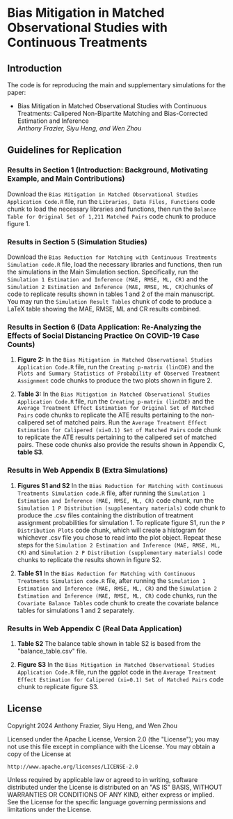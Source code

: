 # Bias Mitigation in Matched Observational Studies with Continuous Treatments

## Introduction

The code is for reproducing the main and supplementary simulations for the paper:

* Bias Mitigation in Matched Observational Studies with Continuous Treatments: Calipered Non-Bipartite Matching and Bias-Corrected Estimation and Inference
<br /><i>Anthony Frazier, Siyu Heng, and Wen Zhou</i><br>

## Guidelines for Replication

### Results in Section 1 (Introduction: Background, Motivating Example, and Main Contributions)

Download the `Bias Mitigation in Matched Observational Studies Application Code.R` file, run the `Libraries, Data Files, Functions` code chunk to load the necessary libraries and functions, then run the `Balance Table for Original Set of 1,211 Matched Pairs` code chunk to produce figure 1. 

### Results in Section 5 (Simulation Studies)
  
Download the `Bias Reduction for Matching with Continuous Treatments Simulation code.R` file, load the necessary libraries and functions, then run the simulations in the Main Simulation section. Specifically, run the `Simulation 1 Estimation and Inference (MAE, RMSE, ML, CR)` and the `Simulation 2 Estimation and Inference (MAE, RMSE, ML, CR)`chunks of code to replicate results shown in tables 1 and 2 of the main manuscript. You may run the `Simulation Result Tables` chunk of code to produce a LaTeX table showing the MAE, RMSE, ML and CR results combined. 

### Results in Section 6 (Data Application: Re-Analyzing the Effects of Social Distancing Practice On COVID-19 Case Counts)

1) **Figure 2:** In the `Bias Mitigation in Matched Observational Studies Application Code.R` file, run the `Creating p-matrix (linCDE)` and the `Plots and Summary Statistics of Probability of Observed Treatment Assignment` code chunks to produce the two plots shown in figure 2.

2) **Table 3:** In the `Bias Mitigation in Matched Observational Studies Application Code.R` file, run the `Creating p-matrix (linCDE)` and the `Average Treatment Effect Estimation for Original Set of Matched Pairs` code chunks to replicate the ATE results pertaining to the non-calipered set of matched pairs. Run the `Average Treatment Effect Estimation for Calipered (xi=0.1) Set of Matched Pairs` code chunk to replicate the ATE results pertaining to the calipered set of matched pairs. These code chunks also provide the results shown in Appendix C, **table S3**. 

### Results in Web Appendix B (Extra Simulations)

1) **Figures S1 and S2** In the `Bias Reduction for Matching with Continuous Treatments Simulation code.R` file, after running the `Simulation 1 Estimation and Inference (MAE, RMSE, ML, CR)` code chunk, run the `Simulation 1 P Distribution (supplementary materials)` code chunk to produce the .csv files containing the distribution of treatment assignment probabilities for simulation 1. To replicate figure S1, run the `P Distribution Plots` code chunk, which will create a histogram for whichever .csv file you chose to read into the plot object. Repeat these steps for the `Simulation 2 Estimation and Inference (MAE, RMSE, ML, CR)` and `Simulation 2 P Distribution (supplementary materials)` code chunks to replicate the results shown in figure S2.

2) **Table S1** In the `Bias Reduction for Matching with Continuous Treatments Simulation code.R` file, after running the `Simulation 1 Estimation and Inference (MAE, RMSE, ML, CR)` and the `Simulation 2 Estimation and Inference (MAE, RMSE, ML, CR)` code chunks, run the `Covariate Balance Tables` code chunk to create the covariate balance tables for simulations 1 and 2 separately.

### Results in Web Appendix C (Real Data Application)

1) **Table S2** The balance table shown in table S2 is based from the "balance_table.csv" file.

2) **Figure S3** In the `Bias Mitigation in Matched Observational Studies Application Code.R` file, run the ggplot code in the `Average Treatment Effect Estimation for Calipered (xi=0.1) Set of Matched Pairs` code chunk to replicate figure S3. 

## License
Copyright 2024 Anthony Frazier, Siyu Heng, and Wen Zhou

Licensed under the Apache License, Version 2.0 (the "License");
you may not use this file except in compliance with the License.
You may obtain a copy of the License at

    http://www.apache.org/licenses/LICENSE-2.0

Unless required by applicable law or agreed to in writing, software
distributed under the License is distributed on an "AS IS" BASIS,
WITHOUT WARRANTIES OR CONDITIONS OF ANY KIND, either express or implied.
See the License for the specific language governing permissions and
limitations under the License.
